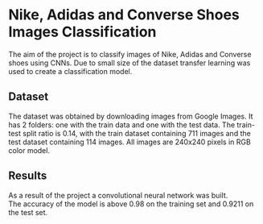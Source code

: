 # Nike, Adidas and Converse Shoes Images Classification
The aim of the project is to classify images of Nike, Adidas and Converse shoes using CNNs. Due to small size of the dataset transfer learning was used to create a classification model. <br>

## Dataset
The dataset was obtained by downloading images from Google Images. It has 2 folders: one with the train data and one with the test data. The train-test split ratio is 0.14, with the train dataset containing 711 images and the test dataset containing 114 images. All images are 240x240 pixels in RGB color model.

## Results
As a result of the project a convolutional neural network was built. <br>
The accuracy of the model is above 0.98 on the training set and 0.9211 on the test set.
